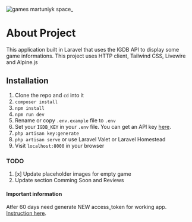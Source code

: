 ![games martuniyk space_](https://user-images.githubusercontent.com/13577787/111796726-20840f00-88d1-11eb-9dde-8564d0f18be8.png)



# About Project
This application built in Laravel that uses the IGDB API to display some game informations. This project uses HTTP client, Tailwind CSS, Livewire and Alpine.js 


## Installation

1. Clone the repo and `cd` into it
1. `composer install`
1. `npm install`
1. `npm run dev`
1. Rename or copy `.env.example` file to `.env`
1. Set your `IGDB_KEY` in your `.env` file. You can get an API key [here](https://api.igdb.com).
1. `php artisan key:generate`
1. `php artisan serve` or use Laravel Valet or Laravel Homestead
1. Visit `localhost:8000` in your browser

### TODO
1. [x] Update placeholder images for empty game
1. Update section Comming Soon and Reviews

#### Important information
 Atfer 60 days need generate NEW access_token for working app.  [Instruction here](https://api-docs.igdb.com/#breaking-changes).


